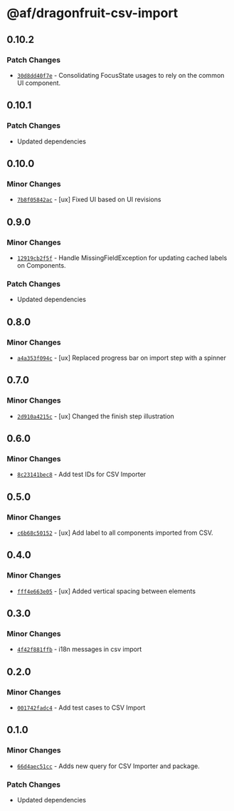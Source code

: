 # @af/dragonfruit-csv-import

## 0.10.2

### Patch Changes

- [`30d8dd40f7e`](https://bitbucket.org/atlassian/atlassian-frontend/commits/30d8dd40f7e) - Consolidating FocusState usages to rely on the common UI component.

## 0.10.1

### Patch Changes

- Updated dependencies

## 0.10.0

### Minor Changes

- [`7b8f05842ac`](https://bitbucket.org/atlassian/atlassian-frontend/commits/7b8f05842ac) - [ux] Fixed UI based on UI revisions

## 0.9.0

### Minor Changes

- [`12919cb2f5f`](https://bitbucket.org/atlassian/atlassian-frontend/commits/12919cb2f5f) - Handle MissingFieldException for updating cached labels on Components.

### Patch Changes

- Updated dependencies

## 0.8.0

### Minor Changes

- [`a4a353f094c`](https://bitbucket.org/atlassian/atlassian-frontend/commits/a4a353f094c) - [ux] Replaced progress bar on import step with a spinner

## 0.7.0

### Minor Changes

- [`2d910a4215c`](https://bitbucket.org/atlassian/atlassian-frontend/commits/2d910a4215c) - [ux] Changed the finish step illustration

## 0.6.0

### Minor Changes

- [`8c23141bec8`](https://bitbucket.org/atlassian/atlassian-frontend/commits/8c23141bec8) - Add test IDs for CSV Importer

## 0.5.0

### Minor Changes

- [`c6b68c50152`](https://bitbucket.org/atlassian/atlassian-frontend/commits/c6b68c50152) - [ux] Add label to all components imported from CSV.

## 0.4.0

### Minor Changes

- [`fff4e663e05`](https://bitbucket.org/atlassian/atlassian-frontend/commits/fff4e663e05) - [ux] Added vertical spacing between elements

## 0.3.0

### Minor Changes

- [`4f42f881ffb`](https://bitbucket.org/atlassian/atlassian-frontend/commits/4f42f881ffb) - i18n messages in csv import

## 0.2.0

### Minor Changes

- [`001742fadc4`](https://bitbucket.org/atlassian/atlassian-frontend/commits/001742fadc4) - Add test cases to CSV Import

## 0.1.0

### Minor Changes

- [`66d4aec51cc`](https://bitbucket.org/atlassian/atlassian-frontend/commits/66d4aec51cc) - Adds new query for CSV Importer and package.

### Patch Changes

- Updated dependencies
